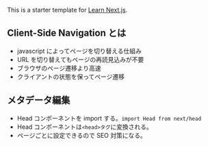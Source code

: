 This is a starter template for [Learn Next.js](https://nextjs.org/learn).

## Client-Side Navigation とは

- javascript によってページを切り替える仕組み
- URL を切り替えてもページの再読見込みが不要
- ブラウザのページ遷移より高速
- クライアントの状態を保ってページ遷移

## メタデータ編集

- Head コンポーネントを import する。`import Head from next/head`
- Head コンポーネントは`<head>タグ`に変換される。
- ページごとに設定できるので SEO 対策になる。

